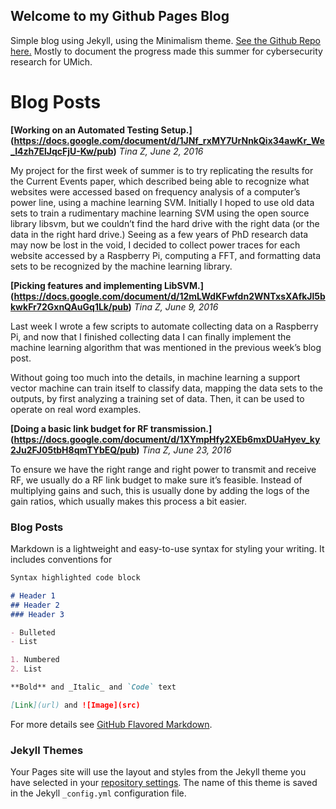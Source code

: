 ## Welcome to my Github Pages Blog

Simple blog using Jekyll, using the Minimalism theme. [See the Github Repo here.](https://github.com/tz-hmc/tz-hmc.io/edit/master/index.md) Mostly to document the progress made this summer for cybersecurity research for UMich. 

# Blog Posts

**[Working on an Automated Testing Setup.] (https://docs.google.com/document/d/1JNf_rxMY7UrNnkQix34awKr_We_I4zh7ElJqcFjU-Kw/pub)**
_Tina Z, June 2, 2016_
 
My project for the first week of summer is to try replicating the results for the Current Events paper, which described being able to recognize what websites were accessed based on frequency analysis of a computer’s power line, using a machine learning SVM. Initially I hoped to use old data sets to train a rudimentary machine learning SVM using the open source library libsvm, but we couldn’t find the hard drive with the right data (or the data in the right hard drive.) Seeing as a few years of PhD research data may now be lost in the void, I decided to collect power traces for each website accessed by a Raspberry Pi, computing a FFT, and formatting data sets to be recognized by the machine learning library. 

**[Picking features and implementing LibSVM.] (https://docs.google.com/document/d/12mLWdKFwfdn2WNTxsXAfkJl5bkwkFr72GxnQAuGq1Lk/pub)**
_Tina Z, June 9, 2016_
 
Last week I wrote a few scripts to automate collecting data on a Raspberry Pi, and now that I finished collecting data I can finally implement the machine learning algorithm that was mentioned in the previous week’s blog post. 
 
Without going too much into the details, in machine learning a support vector machine can train itself to classify data, mapping the data sets to the outputs, by first analyzing a training set of data. Then, it can be used to operate on real word examples.

**[Doing a basic link budget for RF transmission.] (https://docs.google.com/document/d/1XYmpHfy2XEb6mxDUaHyev_ky2Ju2FJ05tbH8qmTYbEQ/pub)**
_Tina Z, June 23, 2016_
 
To ensure we have the right range and right power to transmit and receive RF, we usually do a RF link budget to make sure it’s feasible. Instead of multiplying gains and such, this is usually done by adding the logs of the gain ratios, which usually makes this process a bit easier.

### Blog Posts

Markdown is a lightweight and easy-to-use syntax for styling your writing. It includes conventions for

```markdown
Syntax highlighted code block

# Header 1
## Header 2
### Header 3

- Bulleted
- List

1. Numbered
2. List

**Bold** and _Italic_ and `Code` text

[Link](url) and ![Image](src)
```

For more details see [GitHub Flavored Markdown](https://guides.github.com/features/mastering-markdown/).

### Jekyll Themes

Your Pages site will use the layout and styles from the Jekyll theme you have selected in your [repository settings](https://github.com/tz-hmc/tz-hmc.io/settings). The name of this theme is saved in the Jekyll `_config.yml` configuration file.
